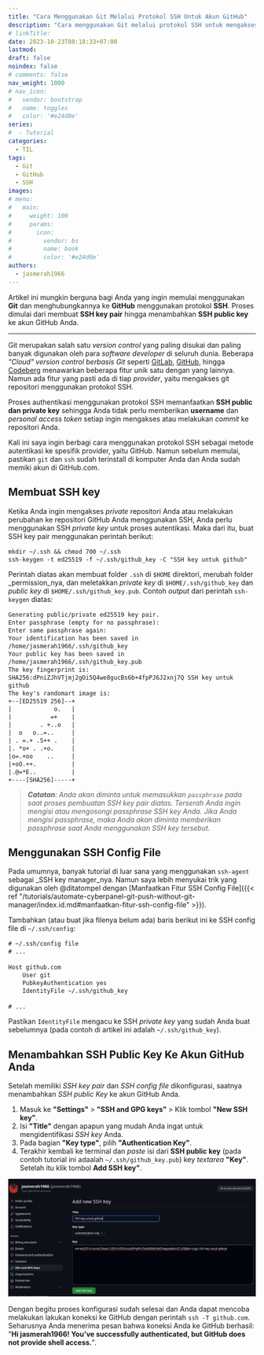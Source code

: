 ```yaml
---
title: "Cara Menggunakan Git Melalui Protokol SSH Untuk Akun GitHub"
description: "Cara menggunakan Git melalui protokol SSH untuk mengakses repositori GitHub. Dimulai dari membuat SSH key pair hingga menambahkan SSH public key ke akun GitHub Anda."
# linkTitle:
date: 2023-10-23T08:18:33+07:00
lastmod:
draft: false
noindex: false
# comments: false
nav_weight: 1000
# nav_icon:
#   vendor: bootstrap
#   name: toggles
#   color: '#e24d0e'
series:
#  - Tutorial
categories:
  - TIL
tags:
  - Git
  - GitHub
  - SSH
images:
# menu:
#   main:
#     weight: 100
#     params:
#       icon:
#         vendor: bs
#         name: book
#         color: '#e24d0e'
authors:
  - jasmerah1966
---
```


Artikel ini mungkin berguna bagi Anda yang ingin memulai menggunakan **Git** dan menghubungkannya ke **GitHub** menggunakan protokol **SSH**. Proses dimulai dari membuat __SSH key pair__ hingga menambahkan __SSH public key__ ke akun GitHub Anda.

<!--more-->
---

Git merupakan salah satu _version control_ yang paling disukai dan paling banyak digunakan oleh para _software developer_ di seluruh dunia. Beberapa _"Cloud" version control berbasis Git_ seperti [GitLab](https://about.gitlab.com/), [GitHub](https://github.com/), hingga [Codeberg](https://codeberg.org/) menawarkan beberapa fitur unik satu dengan yang lainnya. Namun ada fitur yang pasti ada di tiap _provider_, yaitu mengakses git repositori menggunakan protokol SSH.

Proses authentikasi menggunakan protokol SSH memanfaatkan __SSH public dan private key__ sehingga Anda tidak perlu memberikan __username__ dan _personal access token_ setiap ingin mengakses atau melakukan _commit_ ke repositori Anda.

Kali ini saya ingin berbagi cara menggunakan protokol SSH sebagai metode autentikasi ke spesifik provider, yaitu GitHub. Namun sebelum memulai, pastikan `git` dan `ssh` sudah terinstall di komputer Anda dan Anda sudah memiki akun di GitHub.com.

## Membuat SSH key

Ketika Anda ingin mengakses _private_ repositori Anda atau melakukan perubahan ke repositori GitHub Anda menggunakan SSH, Anda perlu menggunakan SSH _private key_ untuk proses autentikasi. Maka dari itu, buat SSH key pair menggunakan perintah berikut:

```shell
mkdir ~/.ssh && chmod 700 ~/.ssh
ssh-keygen -t ed25519 -f ~/.ssh/github_key -C "SSH key untuk github"
```

Perintah diatas akan membuat folder `.ssh` di `$HOME` direktori, merubah folder _permission_nya, dan meletakkan _private key_ di `$HOME/.ssh/github_key` dan _public key_ di `$HOME/.ssh/github_key.pub`. Contoh _output_ dari perintah `ssh-keygen` diatas:


```plain
Generating public/private ed25519 key pair.
Enter passphrase (empty for no passphrase):
Enter same passphrase again:
Your identification has been saved in /home/jasmerah1966/.ssh/github_key
Your public key has been saved in /home/jasmerah1966/.ssh/github_key.pub
The key fingerprint is:
SHA256:dPniZJhVTjmj2gOi5Q4we8gucBs6b+4fpPJ6J2xnj7Q SSH key untuk github
The key's randomart image is:
+--[ED25519 256]--+
|            o.   |
|           =+    |
|        . +..o   |
|  o   o..=..     |
| . =.+ .S++ .    |
|. *o+ . .+o.     |
|o=.+oo    ..     |
|+oO.++.          |
|.@=*E..          |
+----[SHA256]-----+
```

> _**Catatan**: Anda akan diminta untuk memasukkan `passphrase` pada saat proses pembuatan SSH key pair diatas. Terserah Anda ingin mengisi atau mengosongi passphrase SSH key Anda. Jika Anda mengisi passphrase, maka Anda akan diminta memberikan passphrase saat Anda menggunakan SSH key tersebut._

## Menggunakan SSH Config File
Pada umumnya, banyak tutorial di luar sana yang menggunakan `ssh-agent` sebagai _SSH key manager_nya. Namun saya lebih menyukai trik yang digunakan oleh @ditatompel dengan [Manfaatkan Fitur SSH Config File]({{< ref "/tutorials/automate-cyberpanel-git-push-without-git-manager/index.id.md#manfaatkan-fitur-ssh-config-file" >}}).

Tambahkan (atau buat jika filenya belum ada) baris berikut ini ke SSH config file di `~/.ssh/config`:

```plain
# ~/.ssh/config file
# ...

Host github.com
    User git
    PubkeyAuthentication yes
    IdentityFile ~/.ssh/github_key

# ...
```

Pastikan `IdentityFile` mengacu ke SSH _private key_ yang sudah Anda buat sebelumnya (pada contoh di artikel ini adalah `~/.ssh/github_key`).

## Menambahkan SSH Public Key Ke Akun GitHub Anda
Setelah memiliki _SSH key pair_ dan _SSH config file_ dikonfigurasi, saatnya menambahkan _SSH public Key_ ke akun GitHub Anda.

1. Masuk ke __"Settings"__ > __"SSH and GPG keys"__ > Klik tombol __"New SSH key"__.
2. Isi __"Title"__ dengan apapun yang mudah Anda ingat untuk mengidentifikasi _SSH key_ Anda.
3. Pada bagian __"Key type"__, pilih __"Authentication Key"__.
4. Terakhir kembali ke terminal dan _paste_ isi dari __SSH public key__ (pada contoh tutorial ini adaalah `~/.ssh/github_key.pub`) key _textarea_ __"Key"__. Setelah itu klik tombol __Add SSH key"__.

![menambahkan SSH key baru ke akun GitHub](github-add-new-ssh-key.jpg#center)

Dengan begitu proses konfigurasi sudah selesai dan Anda dapat mencoba melakukan lakukan koneksi ke GitHub dengan perintah `ssh -T github.com`. Seharusnya Anda menerima pesan bahwa koneksi Anda ke GitHub berhasil: "**Hi jasmerah1966! You've successfully authenticated, but GitHub does not provide shell access.**".
